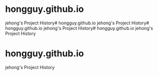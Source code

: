 # hongguy.github.io
jehong's Project History# hongguy.github.io
jehong's Project History# hongguy.github.io
jehong's Project History# hongguy.github.io
jehong's Project History

# hongguy.github.io
jehong's Project History
